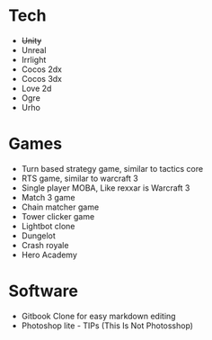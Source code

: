 # Tech

* ~~Unity~~
* Unreal
* Irrlight
* Cocos 2dx
* Cocos 3dx
* Love 2d
* Ogre
* Urho

# Games

* Turn based strategy game, similar to tactics core
* RTS game, similar to warcraft 3
* Single player MOBA, Like rexxar is Warcraft 3
* Match 3 game
* Chain matcher game
* Tower clicker game
* Lightbot clone
* Dungelot
* Crash royale
* Hero Academy

# Software

* Gitbook Clone for easy markdown editing
* Photoshop lite - TIPs (This Is Not Photosshop)